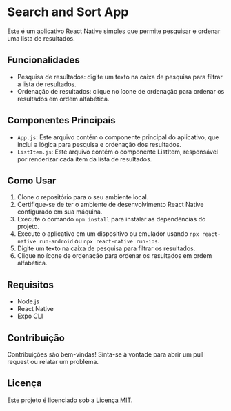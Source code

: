 # Search and Sort App

Este é um aplicativo React Native simples que permite pesquisar e ordenar uma lista de resultados.

## Funcionalidades

- Pesquisa de resultados: digite um texto na caixa de pesquisa para filtrar a lista de resultados.
- Ordenação de resultados: clique no ícone de ordenação para ordenar os resultados em ordem alfabética.

## Componentes Principais

- `App.js`: Este arquivo contém o componente principal do aplicativo, que inclui a lógica para pesquisa e ordenação dos resultados.
- `ListItem.js`: Este arquivo contém o componente ListItem, responsável por renderizar cada item da lista de resultados.

## Como Usar

1. Clone o repositório para o seu ambiente local.
2. Certifique-se de ter o ambiente de desenvolvimento React Native configurado em sua máquina.
3. Execute o comando `npm install` para instalar as dependências do projeto.
4. Execute o aplicativo em um dispositivo ou emulador usando `npx react-native run-android` ou `npx react-native run-ios`.
5. Digite um texto na caixa de pesquisa para filtrar os resultados.
6. Clique no ícone de ordenação para ordenar os resultados em ordem alfabética.

## Requisitos

- Node.js
- React Native
- Expo CLI

## Contribuição

Contribuições são bem-vindas! Sinta-se à vontade para abrir um pull request ou relatar um problema.

## Licença

Este projeto é licenciado sob a [Licença MIT](LICENSE).
